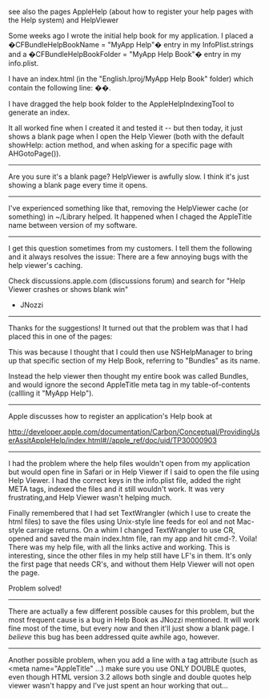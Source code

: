  see also the pages AppleHelp (about how to register your help pages with the Help system) and HelpViewer

Some weeks ago I wrote the initial help book for my application. I placed a �CFBundleHelpBookName = "MyApp Help"� entry in my InfoPlist.strings and a �CFBundleHelpBookFolder = "MyApp Help Book"� entry in my info.plist.

I have an index.html (in the "English.lproj/MyApp Help Book" folder) which contain the following line: �<meta name="AppleTitle" content="MyApp Help">�.

I have dragged the help book folder to the AppleHelpIndexingTool to generate an index.

It all worked fine when I created it and tested it -- but then today, it just shows a blank page when I open the Help Viewer (both with the default showHelp: action method, and when asking for a specific page with AHGotoPage()).

----

Are you sure it's a blank page? HelpViewer is awfully slow. I think it's just showing a blank page every time it opens.

----

I've experienced something like that, removing the HelpViewer cache (or something) in ~/Library helped. It happened when I chaged the AppleTitle name between version of my software.

----

I get this question sometimes from my customers. I tell them the following and it always resolves the issue: There are a few annoying bugs with the help viewer's caching.

Check discussions.apple.com (discussions forum) and search for "Help Viewer crashes or shows blank win"

 - JNozzi

----

Thanks for the suggestions! It turned out that the problem was that I had placed this in one of the pages:
    
<meta name="AppleTitle" content="Bundles">


This was because I thought that I could then use NSHelpManager to bring up that specific section of my Help Book, referring to "Bundles" as its name.

Instead the help viewer then thought my entire book was called Bundles, and would ignore the second AppleTitle meta tag in my table-of-contents (callling it "MyApp Help").

----

Apple discusses how to register an application's Help book at 

http://developer.apple.com/documentation/Carbon/Conceptual/ProvidingUserAssitAppleHelp/index.html#//apple_ref/doc/uid/TP30000903

----

I had the problem where the help files wouldn't open from my application but would open fine in Safari or in Help Viewer if I said to open the file using Help Viewer. I had the correct keys in the info.plist file, added the right META tags, indexed the files and it still wouldn't work. It was very frustrating,and Help Viewer wasn't helping much.

Finally remembered that I had set TextWrangler (which I use to create the html files) to save the files using Unix-style line feeds for eol and not Mac-style carraige returns. On a whim I changed TextWrangler to use CR, opened and saved the main index.htm file, ran my app and hit cmd-?. Voila! There was my help file, with all the links active and working. This is interesting, since the other files in my help still have LF's in them. It's only the first page that needs CR's, and without them Help Viewer will not open the page.

Problem solved!

----

There are actually a few different possible causes for this problem, but the most frequent cause is a bug in Help Book as JNozzi mentioned. It will work fine most of the time, but every now and then it'll just show a blank page. I *believe* this bug has been addressed quite awhile ago, however.

----

Another possible problem, when you add a line with a tag attribute (such as <meta name="A<nowiki/>ppleTitle" ...) make sure you use ONLY DOUBLE quotes, even though HTML version 3.2 allows both single and double quotes help viewer wasn't happy and I've just spent an hour working that out...
